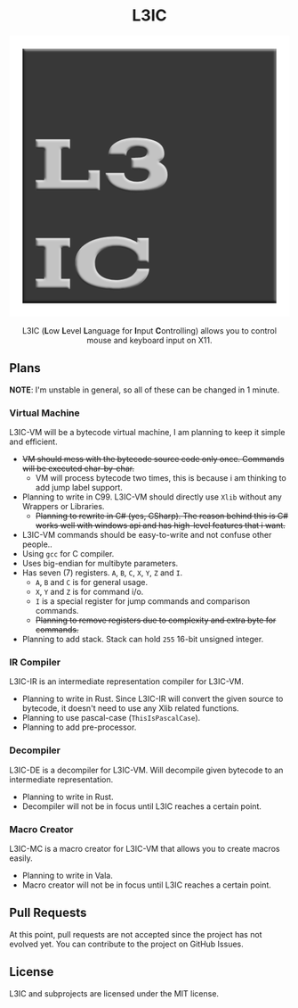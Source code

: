 <div align="center">

# L3IC

![Logo](/assets/l3ic.png)

L3IC (**L**ow **L**evel **L**anguage for **I**nput **C**ontrolling) allows you to control mouse and keyboard input on X11.

</div>

## Plans
**NOTE**: I'm unstable in general, so all of these can be changed in 1 minute.

### Virtual Machine

L3IC-VM will be a bytecode virtual machine, I am planning to keep it simple and efficient.

- ~~VM should mess with the bytecode source code only once. Commands will be executed char-by-char.~~
  - VM will process bytecode two times, this is because i am thinking to add jump label support.
- Planning to write in C99. L3IC-VM should directly use `Xlib` without any Wrappers or Libraries.
  -  ~~Planning to rewrite in C# (yes, CSharp). The reason behind this is C# works well with windows api and has high-level features that i want.~~
- L3IC-VM commands should be easy-to-write and not confuse other people..
- Using `gcc` for C compiler.
- Uses big-endian for multibyte parameters.
- Has seven (7) registers. `A`, `B`, `C`, `X`, `Y`, `Z` and `I`.
  - `A`, `B` and `C` is for general usage.
  - `X`, `Y` and `Z` is for command i/o. 
  - `I` is a special register for jump commands and comparison commands.
  - ~~Planning to remove registers due to complexity and extra byte for commands.~~
- Planning to add stack. Stack can hold `255` 16-bit unsigned integer.

### IR Compiler

L3IC-IR is an intermediate representation compiler for L3IC-VM.

- Planning to write in Rust. Since L3IC-IR will convert the given source to bytecode, it doesn't need to use any Xlib related functions.
- Planning to use pascal-case (`ThisIsPascalCase`).
- Planning to add pre-processor.

### Decompiler

L3IC-DE is a decompiler for L3IC-VM. Will decompile given bytecode to an intermediate representation.

- Planning to write in Rust.
- Decompiler will not be in focus until L3IC reaches a certain point.

### Macro Creator

L3IC-MC is a macro creator for L3IC-VM that allows you to create macros easily.

- Planning to write in Vala.
- Macro creator will not be in focus until L3IC reaches a certain point.

## Pull Requests

At this point, pull requests are not accepted since the project has not evolved yet. You can contribute to the project on GitHub Issues.

## License

L3IC and subprojects are licensed under the MIT license.
